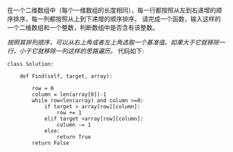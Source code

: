 在一个二维数组中（每个一维数组的长度相同），每一行都按照从左到右递增的顺序排序，每一列都按照从上到下递增的顺序排序。
请完成一个函数，输入这样的一个二维数组和一个整数，判断数组中是否含有该整数。  

*按照其排列顺序，可以从右上角或者左上角选取一个基准值。如果大于它就移除一行，小于它就移除一列这样的思路遍历。*
代码如下:  
```
class Solution:

    def Find(self, target, array):
        
        row = 0
        column = len(array[0])-1
        while row<len(array) and column >=0:
            if target > array[row][column]:
                row += 1
            elif target <array[row][column]:
                column -= 1
            else:
                return True
        return False
```
